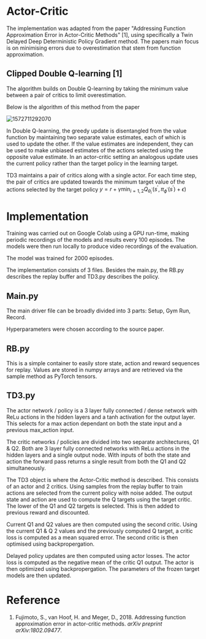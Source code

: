 # Actor-Critic 

The implementation was adapted from the paper "Addressing Function Approximation Error in Actor-Critic Methods" [1], using specifically a Twin Delayed Deep Deterministic Policy Gradient method. The papers main focus is on minimising errors due to overestimation that stem from function approximation. 

## Clipped Double Q-learning [1]

The algorithm builds on Double Q-learning by taking the minimum value between a pair of critics to limit overestimation. 

Below is the algorithm of this method from the paper 

![1572711292070](/home/fofo/.config/Typora/typora-user-images/1572711292070.png)

In Double Q-learning, the greedy update is disentangled from the value function by maintaining two separate value estimates, each of which is used to update the other. If the value estimates are independent, they can be used to make unbiased estimates of the actions selected using the opposite value estimate. In an actor-critic setting an analogous update uses the current policy rather than the target policy in the learning target. 

TD3 maintains a pair of critics along with a single actor. For each time step, the pair of critics are updated towards the minimum target value of the actions selected by the target policy $y=r+\gamma \min _{i=1,2} Q_{\theta_{i}^{\prime}}\left(s^{\prime}, \pi_{\phi^{\prime}}\left(s^{\prime}\right)+\epsilon\right)$



# Implementation

Training was carried out on Google Colab using a GPU run-time, making periodic recordings of the models and results every 100 episodes. The models were then run locally to produce video recordings of the evaluation. 

The model was trained for 2000 episodes. 

The implementation consists of 3 files. Besides the main.py, the RB.py describes the replay buffer and TD3.py describes the policy.

## Main.py 

The main driver file can be broadly divided into 3 parts: Setup, Gym Run, Record.

Hyperparameters were chosen according to the source paper. 

## RB.py

This is a simple container to easily store state, action and reward sequences for replay. Values are stored in numpy arrays and are retrieved via the sample method as PyTorch tensors. 

## TD3.py 

The actor network / policy is a 3 layer fully connected / dense network  with ReLu actions in the hidden layers and a tanh activation for the output layer. This selects for a max action dependant on both the state input and a previous max_action input. 

The critic networks / policies are divided into two separate architectures, Q1 & Q2. Both are 3 layer fully connected networks with ReLu actions in the hidden layers and a single output node. With inputs of both the state and action the forward pass returns a single result from both the Q1 and Q2 simultaneously. 

The TD3 object is where the Actor-Critic method is described. This consists of an actor and 2 critics.  Using samples from the replay buffer to train actions are selected from the current policy with noise added. The output state and action are used to compute the Q targets using the target critic. The lower of the Q1 and Q2 targets is selected. This is then added to previous reward and discounted. 

Current Q1 and Q2 values are then computed using the second critic. Using the current Q1 & Q 2 values and the previously computed Q target, a critic loss is computed as a mean squared error. The second critic is then optimised using backpropergation.  

Delayed policy updates are then computed using actor losses. The actor loss is computed as the negative mean of the critic Q1 output. The actor is then optimized using backpropergation. The parameters of the frozen target models are then updated. 



# Reference

1. Fujimoto, S., van Hoof, H. and Meger, D., 2018. Addressing function approximation error in actor-critic methods. *arXiv preprint arXiv:1802.09477*. 
